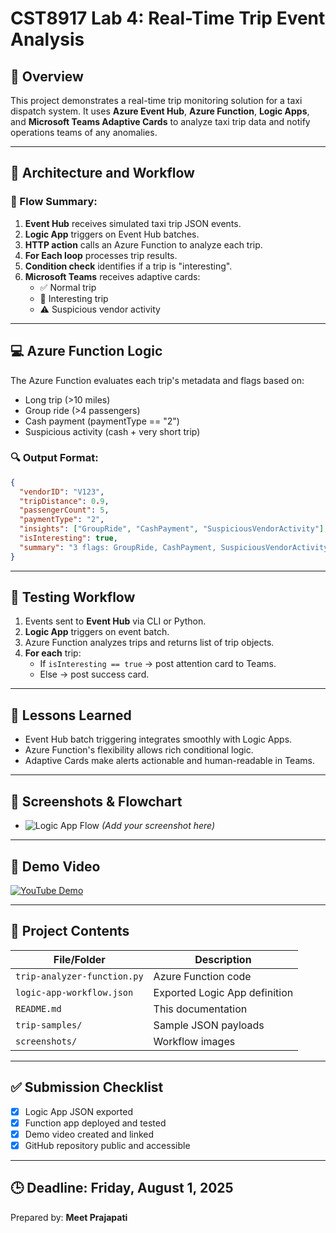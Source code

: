 # CST8917 Lab 4: Real-Time Trip Event Analysis

## 📘 Overview

This project demonstrates a real-time trip monitoring solution for a taxi dispatch system. It uses **Azure Event Hub**, **Azure Function**, **Logic Apps**, and **Microsoft Teams Adaptive Cards** to analyze taxi trip data and notify operations teams of any anomalies.

---

## 🧱 Architecture and Workflow

### 🔄 Flow Summary:
1. **Event Hub** receives simulated taxi trip JSON events.
2. **Logic App** triggers on Event Hub batches.
3. **HTTP action** calls an Azure Function to analyze each trip.
4. **For Each loop** processes trip results.
5. **Condition check** identifies if a trip is "interesting".
6. **Microsoft Teams** receives adaptive cards:
   - ✅ Normal trip
   - 🚨 Interesting trip
   - ⚠️ Suspicious vendor activity

---

## 💻 Azure Function Logic

The Azure Function evaluates each trip's metadata and flags based on:
- Long trip (>10 miles)
- Group ride (>4 passengers)
- Cash payment (paymentType == "2")
- Suspicious activity (cash + very short trip)

### 🔍 Output Format:
```json
{
  "vendorID": "V123",
  "tripDistance": 0.9,
  "passengerCount": 5,
  "paymentType": "2",
  "insights": ["GroupRide", "CashPayment", "SuspiciousVendorActivity"],
  "isInteresting": true,
  "summary": "3 flags: GroupRide, CashPayment, SuspiciousVendorActivity"
}
```

---

## 🧪 Testing Workflow

1. Events sent to **Event Hub** via CLI or Python.
2. **Logic App** triggers on event batch.
3. Azure Function analyzes trips and returns list of trip objects.
4. **For each** trip:
   - If `isInteresting == true` → post attention card to Teams.
   - Else → post success card.

---

## 🧠 Lessons Learned

- Event Hub batch triggering integrates smoothly with Logic Apps.
- Azure Function's flexibility allows rich conditional logic.
- Adaptive Cards make alerts actionable and human-readable in Teams.

---

## 📸 Screenshots & Flowchart

- ![Logic App Flow](logic-app-flow.png) *(Add your screenshot here)*

---

## 🔗 Demo Video

[![YouTube Demo](https://img.shields.io/badge/Demo-YouTube-red)](https://www.youtube.com/watch?v=your_demo_link_here)

---

## 📂 Project Contents

| File/Folder | Description |
|-------------|-------------|
| `trip-analyzer-function.py` | Azure Function code |
| `logic-app-workflow.json` | Exported Logic App definition |
| `README.md` | This documentation |
| `trip-samples/` | Sample JSON payloads |
| `screenshots/` | Workflow images |

---

## ✅ Submission Checklist

- [x] Logic App JSON exported
- [x] Function app deployed and tested
- [x] Demo video created and linked
- [x] GitHub repository public and accessible

---

## 🕒 Deadline: Friday, August 1, 2025

Prepared by: **Meet Prajapati**

